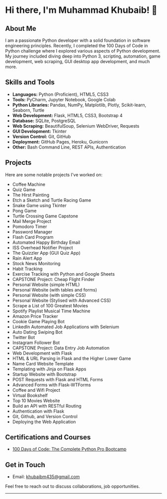 

# Hi there, I'm Muhammad Khubaib! 👋

## About Me
I am a passionate Python developer with a solid foundation in software engineering principles. Recently, I completed the 100 Days of Code in Python challenge where I explored various aspects of Python development. My journey included diving deep into Python 3, scripting, automation, game development, web scraping, GUI desktop app development, and much more.

## Skills and Tools
- **Languages:** Python (Proficient), HTML5, CSS3
- **Tools:** PyCharm, Jupyter Notebook, Google Colab
- **Python Libraries:** Pandas, NumPy, Matplotlib, Plotly, Scikit-learn, Seaborn, Turtle
- **Web Development:** Flask, HTML5, CSS3, Bootstrap 4
- **Database:** SQLite, PostgreSQL
- **Web Scraping:** BeautifulSoup, Selenium WebDriver, Requests
- **GUI Development:** Tkinter
- **Version Control:** Git, GitHub
- **Deployment:** GitHub Pages, Heroku, Gunicorn
- **Other:** Bash Command Line, REST APIs, Authentication

## Projects
Here are some notable projects I've worked on:

- Coffee Machine
- Quiz Game
- The Hirst Painting
- Etch a Sketch and Turtle Racing Game
- Snake Game using Tkinter
- Pong Game
- Turtle Crossing Game Capstone
- Mail Merge Project
- Pomodoro Timer
- Password Manager
- Flash Card Program
- Automated Happy Birthday Email
- ISS Overhead Notifier Project
- The Quizzler App (GUI Quiz App)
- Rain Alert App
- Stock News Monitoring
- Habit Tracking
- Exercise Tracking with Python and Google Sheets
- CAPSTONE Project: Cheap Flight Finder
- Personal Website (simple HTML)
- Personal Website (with tables and forms)
- Personal Website (with simple CSS)
- Personal Website (Stylised with Advanced CSS)
- Scrape a List of 100 Greatest Movies
- Spotify Playlist Musical Time Machine
- Amazon Price Tracker
- Cookie Game Playing Bot
- LinkedIn Automated Job Applications with Selenium
- Auto Dating Swiping Bot
- Twitter Bot
- Instagram Follower Bot
- CAPSTONE Project: Data Entry Job Automation
- Web Development with Flask
- HTML & URL Parsing in Flask and the Higher Lower Game
- Name Card Website Template
- Templating with Jinja on Flask Apps
- Startup Website with Bootstrap
- POST Requests with Flask and HTML Forms
- Advanced Forms with Flask-WTForms
- Coffee and Wifi Project
- Virtual Bookshelf
- Top 10 Movies Website
- Build an API with RESTful Routing
- Authentication with Flask
- Git, Github, and Version Control
- Deploying the Web Application
  
## Certifications and Courses
- [100 Days of Code: The Complete Python Pro Bootcamp
](https://www.googleadservices.com/pagead/aclk?sa=L&ai=DChcSEwjj7oevgvqGAxUNqWgJHWqpDA0YABAAGgJ3Zg&ase=2&gclid=CjwKCAjw-O6zBhASEiwAOHeGxT9GIaaOjj6mN_PC7cjCElW6IYOyhO6OFLUQZW3kWx9XcPXKwcvPBRoCy5wQAvD_BwE&ohost=www.google.com&cid=CAESVuD2Kz1zx1k8y8fiAMNpWTMF_XEYad-rojoZSeEqKiGe6KF57-29V_jTfwHrp-zSMW9QnigH_xPXYXCOte64ABsGox4QUZzw-DxIDvNlqP7M_4GDpWB7&sig=AOD64_3gQEXUAbNuZ7AhB1u3TzRF5nlSRA&q&nis=4&adurl&ved=2ahUKEwj5moKvgvqGAxUKwAIHHTMfBZAQ0Qx6BAgIEAE)

## Get in Touch
- Email: khubaibm435@gmail.com

Feel free to reach out to discuss collaborations, job opportunities.

---
